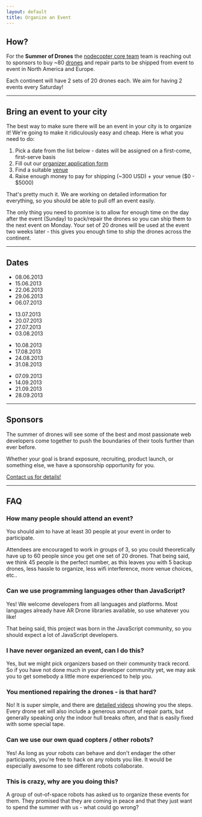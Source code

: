 ```yaml
---
layout: default
title: Organize an Event
---
```


## How?

For the <strong>Summer of Drones</strong> the [nodecopter core team](http://nodecopter.com/core) team is reaching out to sponsors to buy ~80 [drones](http://ardrone2.parrot.com/) and repair parts to be
shipped from event to event in North America and Europe.

Each continent will have 2 sets of 20 drones each. We aim for having 2 events
every Saturday!

<hr class="big" />

## Bring an event to your city

The best way to make sure there will be an event in your city is to organize it!
We're going to make it ridiculously easy and cheap. Here is what you need to do:

1. Pick a date from the list below - dates will be assigned
  on a first-come, first-serve basis
2. Fill out our [organizer application form](https://docs.google.com/spreadsheet/viewform?formkey=dFB6a3FrdGlhb0pFUFExc0lhOTVtQUE6MQ)
3. Find a suitable [venue](/compass/venue)
4. Raise enough money to pay for shipping (~300 USD) + your venue ($0 - $5000)

That's pretty much it. We are working on detailed information for everything,
so you should be able to pull off an event easily.

The only thing you need to promise is to allow for enough time on the day after
the event (Sunday) to pack/repair the drones so you can ship them to the next
event on Monday. Your set of 20 drones will be used at the event two weeks
later - this gives you enough time to ship the drones across the continent.

<hr class="big" />

## Dates

<div class="row">
  <div class="span3">
    <ul>
      <li>08.06.2013</li>
      <li>15.06.2013</li>
      <li>22.06.2013</li>
      <li>29.06.2013</li>
      <li>06.07.2013</li>
    </ul>
  </div>
  <div class="span3">
    <ul>
      <li>13.07.2013</li>
      <li>20.07.2013</li>
      <li>27.07.2013</li>
      <li>03.08.2013</li>
    </ul>
  </div>
  <div class="span3">
    <ul>
      <li>10.08.2013</li>
      <li>17.08.2013</li>
      <li>24.08.2013</li>
      <li>31.08.2013</li>
    </ul>
  </div>
  <div class="span3">
    <ul>
      <li>07.09.2013</li>
      <li>14.09.2013</li>
      <li>21.09.2013</li>
      <li>28.09.2013</li>
    </ul>
  </div>
</div>

<hr class="big" />

## Sponsors

The summer of drones will see some of the best and most passionate web
developers come together to push the boundaries of their tools further than
ever before.

Whether your goal is brand exposure, recruiting, product launch, or something
else, we have a sponsorship opportunity for you.

[Contact us for details!](mailto:sponsor@nodecopter.com)

<hr class="big" />

## FAQ

<div class="row">
  <div class="span6">
    <h3>How many people should attend an event?</h3>
    <p>You should aim to have at least 30 people at your event in order to participate.</p>
    <p>Attendees are encouraged to work in groups of 3, so you could theoretically
  have up to 60 people since you get one set of 20 drones. That being said, we
  think 45 people is the perfect number, as this leaves you with 5 backup drones,
  less hassle to organize, less wifi interference, more venue choices, etc..</p>
  </div>
  <div class="span6">
    <h3>Can we use programming languages other than JavaScript?</h3>
    <p>Yes! We welcome developers from all languages and platforms. Most languages
already have AR Drone libraries available, so use whatever you like!</p>
    <p>That being said, this project was born in the JavaScript community, so you
should expect a lot of JavaScript developers.</p>
  </div>
</div>

<div class="row">
  <div class="span6">
    <h3>I have never organized an event, can I do this?</h3>
    <p>Yes, but we might pick organizers based on their community track record. So if
you have not done much in your developer community yet, we may ask you to get
somebody a little more experienced to help you.</p>
  </div>
  <div class="span6">
    <h3>You mentioned repairing the drones - is that hard?</h3>
    <p>No! It is super simple, and there are <a href="http://blog.parrot.com/2012/06/01/ar-drone-2-0-repair-videos/">detailed
    videos</a> showing
you the steps. Every drone set will also include a generous amount of repair
parts, but generally speaking only the indoor hull breaks often, and that is
easily fixed with some special tape.</p>
   </div>
</div>

<div class="row">
  <div class="span6">
    <h3>Can we use our own quad copters / other robots?</h3>
    <p>Yes! As long as your robots can behave and don't endager the other participants,
you're free to hack on any robots you like. It would be especially awesome to
see different robots collaborate.</p>
  </div>
  <div class="span6">
    <h3>This is crazy, why are you doing this?</h3>
    <p>A group of out-of-space robots has asked us to organize these events for them.
  They promised that they are coming in peace and that they just want to spend
  the summer with us - what could go wrong?</p>
  </div>
</div>
